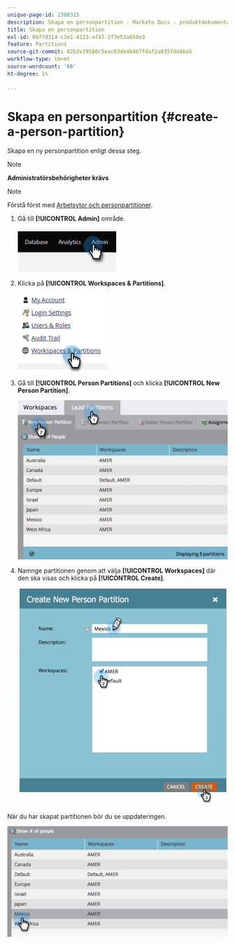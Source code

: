 ```yaml
---
unique-page-id: 2360315
description: Skapa en personpartition - Marketo Docs - produktdokumentation
title: Skapa en personpartition
exl-id: 097fd314-c3e1-4123-af47-2f7e53a658e3
feature: Partitions
source-git-commit: 02b2e39580c5eac63de4b4b7fdaf2a835fdd4ba5
workflow-type: tm+mt
source-wordcount: '66'
ht-degree: 1%

---
```


# Skapa en personpartition {#create-a-person-partition}

Skapa en ny personpartition enligt dessa steg.

>[!NOTE]
>
>**Administratörsbehörigheter krävs**

>[!NOTE]
>
>Förstå först med [Arbetsytor och personpartitioner](/help/marketo/product-docs/administration/workspaces-and-person-partitions/understanding-workspaces-and-person-partitions.md).

1. Gå till **[!UICONTROL Admin]** område.

   ![](assets/create-a-person-partition-1.png)

1. Klicka på **[!UICONTROL Workspaces & Partitions]**.

   ![](assets/create-a-person-partition-2.png)

1. Gå till **[!UICONTROL Person Partitions]** och klicka **[!UICONTROL New Person Partition]**.

   ![](assets/create-a-person-partition-3.png)

1. Namnge partitionen genom att välja **[!UICONTROL Workspaces]** där den ska visas och klicka på **[!UICONTROL Create]**.

   ![](assets/create-a-person-partition-4.png)

När du har skapat partitionen bör du se uppdateringen.

![](assets/create-a-person-partition-5.png)
